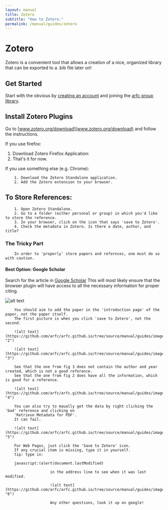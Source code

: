 ```yaml
---
layout: manual
title: Zotero
subtitle: "How to Zotero."
permalink: /manual/guides/zotero
---
```


# Zotero

Zotero is a convenient tool that allows a creation
of a nice, organized library that can be exported to
a .bib file later on!


## Get Started

Start with the obvious by 
[creating an account](https://www.zotero.org/user/register/) 
and joining the
[arfc group library](https://www.zotero.org/groups/arfc). 

## Install Zotero Plugins

Go to [www.zotero.org/download](www.zotero.org/download) and follow the instructions. 

If you use firefox:

1. Download Zotero Firefox Application:
2. That's it for now.


If you use something else (e.g. Chrome):

        1. Download the Zotero Standalone application. 
        2. Add the Zotero extension to your browser.

## To Store References:

        1. Open Zotero Standalone.
        2. Go to a folder (either personal or group) in which you'd like to store the reference.
        3. In your browser, click on the icon that says 'save to Zotero'.
        4. Check the metadata in Zotero. Is there a date, author, and title?

### The Tricky Part

        In order to 'properly' store papers and refernces, one must do so with caution.

#### Best Option: Google Scholar

Search for the article in [Google Scholar](scholar.google.com)
        This will most likely ensure that the browser plugin will have access to all
        the necessary information for proper citing.

![alt text]({{site.url}}/manual/guides/images/zot-gs.png)

        You should aim to add the paper in the 'introduction page' of the paper, not the paper itself.
        The first picture is when you click 'save to Zotero', not the second.

        ![alt text](https://github.com/arfc/arfc.github.io/tree/source/manual/guides/images/Zotero/2.png "2")

        ![alt text](https://github.com/arfc/arfc.github.io/tree/source/manual/guides/images/Zotero/3.png "3")

        See that the one from fig 3 does not contain the author and year created, which is not a good reference.
        See that the one from fig 2 does have all the information, which is good for a reference. 

        ![alt text](https://github.com/arfc/arfc.github.io/tree/source/manual/guides/images/Zotero/4.png "4")

        You can also try to maually get the data by right clicking the 'bad' reference and clicking on 
        'Retrieve Metadata for PDF'.
        It can fail.

        ![alt text](https://github.com/arfc/arfc.github.io/tree/source/manual/guides/images/Zotero/5.png "5")

        For Web Pages, just click the 'Save to Zotero' icon.
        If any crucial item is missing, type it in yourself.
        tip: type in:

        javascript:(alert(document.lastModified)

                        in the address line to see when it was last modified.

                        ![alt text](https://github.com/arfc/arfc.github.io/tree/source/manual/guides/images/Zotero/6.png "6")

                        Any other questions, look it up on google!


